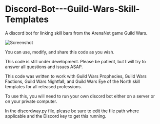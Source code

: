 # Discord-Bot---Guild-Wars-Skill-Templates
A discord bot for linking skill bars from the ArenaNet game Guild Wars.  

![Screenshot](https://i.imgur.com/R1zh4RR.jpg)

You can use, modify, and share this code as you wish. 

This code is still under development.  Please be patient, but I will try to answer all questions and issues ASAP.  

This code was written to work with Guild Wars Prophecies, Guild Wars Factions, Guild Wars Nightfall, and Guild Wars Eye of the North skill templates for all released professions.

To use this, you will need to run your own discord bot either on a server or on your private computer.

In the discordway.py file, please be sure to edit the file path where applicable and the Discord key to get this running.

